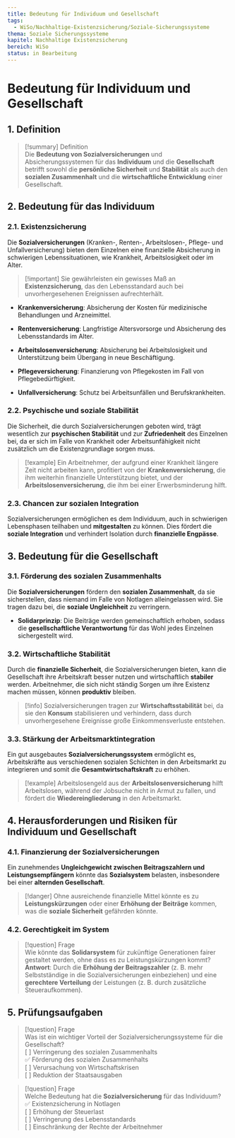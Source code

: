 ```yaml
---
title: Bedeutung für Individuum und Gesellschaft
tags:
  - WiSo/Nachhaltige-Existenzsicherung/Soziale-Sicherungssysteme
thema: Soziale Sicherungssysteme
kapitel: Nachhaltige Existenzsicherung
bereich: WiSo
status: in Bearbeitung
---
```


# Bedeutung für Individuum und Gesellschaft

## 1. Definition

> [!summary] Definition  
> Die **Bedeutung von Sozialversicherungen** und Absicherungssystemen für das **Individuum** und die **Gesellschaft** betrifft sowohl die **persönliche Sicherheit** und **Stabilität** als auch den **sozialen Zusammenhalt** und die **wirtschaftliche Entwicklung** einer Gesellschaft.

## 2. Bedeutung für das Individuum

### 2.1. Existenzsicherung

 Die **Sozialversicherungen** (Kranken-, Renten-, Arbeitslosen-, Pflege- und Unfallversicherung) bieten dem Einzelnen eine finanzielle Absicherung in schwierigen Lebenssituationen, wie Krankheit, Arbeitslosigkeit oder im Alter.

> [!important] Sie gewährleisten ein gewisses Maß an **Existenzsicherung**, das den Lebensstandard auch bei unvorhergesehenen Ereignissen aufrechterhält.

- **Krankenversicherung**: Absicherung der Kosten für medizinische Behandlungen und Arzneimittel.
    
- **Rentenversicherung**: Langfristige Altersvorsorge und Absicherung des Lebensstandards im Alter.
    
- **Arbeitslosenversicherung**: Absicherung bei Arbeitslosigkeit und Unterstützung beim Übergang in neue Beschäftigung.
    
- **Pflegeversicherung**: Finanzierung von Pflegekosten im Fall von Pflegebedürftigkeit.
    
- **Unfallversicherung**: Schutz bei Arbeitsunfällen und Berufskrankheiten.
    

### 2.2. Psychische und soziale Stabilität

 Die Sicherheit, die durch Sozialversicherungen geboten wird, trägt wesentlich zur **psychischen Stabilität** und zur **Zufriedenheit** des Einzelnen bei, da er sich im Falle von Krankheit oder Arbeitsunfähigkeit nicht zusätzlich um die Existenzgrundlage sorgen muss.

> [!example] Ein Arbeitnehmer, der aufgrund einer Krankheit längere Zeit nicht arbeiten kann, profitiert von der **Krankenversicherung**, die ihm weiterhin finanzielle Unterstützung bietet, und der **Arbeitslosenversicherung**, die ihm bei einer Erwerbsminderung hilft.

### 2.3. Chancen zur sozialen Integration

Sozialversicherungen ermöglichen es dem Individuum, auch in schwierigen Lebensphasen teilhaben und **mitgestalten** zu können. Dies fördert die **soziale Integration** und verhindert Isolation durch **finanzielle Engpässe**.

## 3. Bedeutung für die Gesellschaft

### 3.1. Förderung des sozialen Zusammenhalts

Die **Sozialversicherungen** fördern den **sozialen Zusammenhalt**, da sie sicherstellen, dass niemand im Falle von Notlagen alleingelassen wird. Sie tragen dazu bei, die **soziale Ungleichheit** zu verringern.

- **Solidarprinzip**: Die Beiträge werden gemeinschaftlich erhoben, sodass die **gesellschaftliche Verantwortung** für das Wohl jedes Einzelnen sichergestellt wird.
    

### 3.2. Wirtschaftliche Stabilität

Durch die **finanzielle Sicherheit**, die Sozialversicherungen bieten, kann die Gesellschaft ihre Arbeitskraft besser nutzen und wirtschaftlich **stabiler** werden. Arbeitnehmer, die sich nicht ständig Sorgen um ihre Existenz machen müssen, können **produktiv** bleiben.

> [!info] Sozialversicherungen tragen zur **Wirtschaftsstabilität** bei, da sie den **Konsum** stabilisieren und verhindern, dass durch unvorhergesehene Ereignisse große Einkommensverluste entstehen.

### 3.3. Stärkung der Arbeitsmarktintegration

Ein gut ausgebautes **Sozialversicherungssystem** ermöglicht es, Arbeitskräfte aus verschiedenen sozialen Schichten in den Arbeitsmarkt zu integrieren und somit die **Gesamtwirtschaftskraft** zu erhöhen.

> [!example] Arbeitslosengeld aus der **Arbeitslosenversicherung** hilft Arbeitslosen, während der Jobsuche nicht in Armut zu fallen, und fördert die **Wiedereingliederung** in den Arbeitsmarkt.

## 4. Herausforderungen und Risiken für Individuum und Gesellschaft

### 4.1. Finanzierung der Sozialversicherungen

Ein zunehmendes **Ungleichgewicht zwischen Beitragszahlern und Leistungsempfängern** könnte das **Sozialsystem** belasten, insbesondere bei einer **alternden Gesellschaft**.

> [!danger] Ohne ausreichende finanzielle Mittel könnte es zu **Leistungskürzungen** oder einer **Erhöhung der Beiträge** kommen, was die **soziale Sicherheit** gefährden könnte.

### 4.2. Gerechtigkeit im System

> [!question] Frage  
> Wie könnte das **Solidarsystem** für zukünftige Generationen fairer gestaltet werden, ohne dass es zu Leistungskürzungen kommt?  
> **Antwort**: Durch die **Erhöhung der Beitragszahler** (z. B. mehr Selbstständige in die Sozialversicherungen einbeziehen) und eine **gerechtere Verteilung** der Leistungen (z. B. durch zusätzliche Steueraufkommen).

## 5. Prüfungsaufgaben

> [!question] Frage  
> Was ist ein wichtiger Vorteil der Sozialversicherungssysteme für die Gesellschaft?  
> [ ] Verringerung des sozialen Zusammenhalts  
> ✅ Förderung des sozialen Zusammenhalts  
> [ ] Verursachung von Wirtschaftskrisen  
> [ ] Reduktion der Staatsausgaben

> [!question] Frage  
> Welche Bedeutung hat die **Sozialversicherung** für das Individuum?  
> ✅ Existenzsicherung in Notlagen  
> [ ] Erhöhung der Steuerlast  
> [ ] Verringerung des Lebensstandards  
> [ ] Einschränkung der Rechte der Arbeitnehmer
